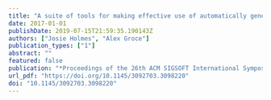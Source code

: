 ```yaml
---
title: "A suite of tools for making effective use of automatically generated tests"
date: 2017-01-01
publishDate: 2019-07-15T21:59:35.190143Z
authors: ["Josie Holmes", "Alex Groce"]
publication_types: ["1"]
abstract: ""
featured: false
publication: "*Proceedings of the 26th ACM SIGSOFT International Symposium on Software Testing and Analysis, Santa Barbara, CA, USA, July 10 - 14, 2017*"
url_pdf: "https://doi.org/10.1145/3092703.3098220"
doi: "10.1145/3092703.3098220"
---
```


